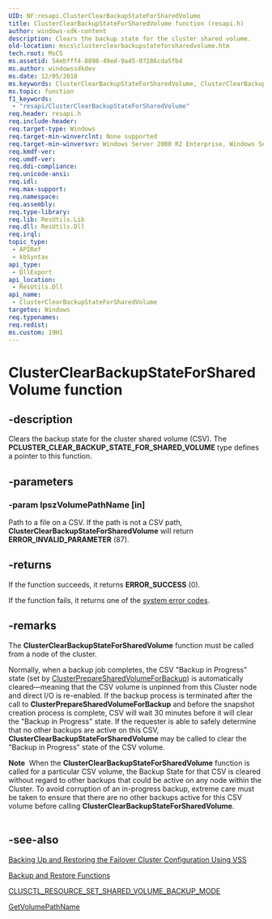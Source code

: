 ```yaml
---
UID: NF:resapi.ClusterClearBackupStateForSharedVolume
title: ClusterClearBackupStateForSharedVolume function (resapi.h)
author: windows-sdk-content
description: Clears the backup state for the cluster shared volume.
old-location: mscs\clusterclearbackupstateforsharedvolume.htm
tech.root: MsCS
ms.assetid: 54ebfff4-8898-49ed-9a45-07286cda5fb4
ms.author: windowssdkdev
ms.date: 12/05/2018
ms.keywords: ClusterClearBackupStateForSharedVolume, ClusterClearBackupStateForSharedVolume function [Failover Cluster], PCLUSTER_CLEAR_BACKUP_STATE_FOR_SHARED_VOLUME, PCLUSTER_CLEAR_BACKUP_STATE_FOR_SHARED_VOLUME function [Failover Cluster], mscs.clusterclearbackupstateforsharedvolume, resapi/ClusterClearBackupStateForSharedVolume, resapi/PCLUSTER_CLEAR_BACKUP_STATE_FOR_SHARED_VOLUME
ms.topic: function
f1_keywords: 
 - "resapi/ClusterClearBackupStateForSharedVolume"
req.header: resapi.h
req.include-header: 
req.target-type: Windows
req.target-min-winverclnt: None supported
req.target-min-winversvr: Windows Server 2008 R2 Enterprise, Windows Server 2008 R2 Datacenter
req.kmdf-ver: 
req.umdf-ver: 
req.ddi-compliance: 
req.unicode-ansi: 
req.idl: 
req.max-support: 
req.namespace: 
req.assembly: 
req.type-library: 
req.lib: ResUtils.Lib
req.dll: ResUtils.Dll
req.irql: 
topic_type:
 - APIRef
 - kbSyntax
api_type:
 - DllExport
api_location:
 - ResUtils.Dll
api_name:
 - ClusterClearBackupStateForSharedVolume
targetos: Windows
req.typenames: 
req.redist: 
ms.custom: 19H1
---
```


# ClusterClearBackupStateForSharedVolume function


## -description


Clears the backup state for the cluster shared volume (CSV). The <b>PCLUSTER_CLEAR_BACKUP_STATE_FOR_SHARED_VOLUME</b> type defines a pointer to this function.


## -parameters




### -param lpszVolumePathName [in]

Path to a file on a CSV. If the path is not a CSV path, 
      <b>ClusterClearBackupStateForSharedVolume</b> 
      will return <b>ERROR_INVALID_PARAMETER</b> (87).


## -returns



If the function succeeds, it returns <b>ERROR_SUCCESS</b> (0).

If the function fails, it returns one of the 
       <a href="https://docs.microsoft.com/windows/desktop/Debug/system-error-codes">system error codes</a>.




## -remarks



The 
    <b>ClusterClearBackupStateForSharedVolume</b> 
    function must be called from a node of the cluster.

Normally, when a backup job completes, the CSV "Backup in Progress" state (set by 
    <a href="https://docs.microsoft.com/windows/desktop/api/resapi/nf-resapi-clusterpreparesharedvolumeforbackup">ClusterPrepareSharedVolumeForBackup</a>) 
    is automatically cleared—meaning that the CSV volume is unpinned from this Cluster node and 
    direct I/O is re-enabled. If the backup process is terminated after the call to 
    <b>ClusterPrepareSharedVolumeForBackup</b> 
    and before the snapshot creation process is complete, CSV will wait 30 minutes before it will clear the 
    "Backup in Progress" state. If the requester is able to safely determine that no other backups 
    are active on this CSV, 
    <b>ClusterClearBackupStateForSharedVolume</b> 
    may be called to clear the "Backup in Progress" state of the CSV volume.

<div class="alert"><b>Note</b>  When the 
     <b>ClusterClearBackupStateForSharedVolume</b> 
     function is called for a particular CSV volume, the Backup State for that CSV is cleared without regard to other 
     backups that could be active on any node within the Cluster. To avoid corruption of an in-progress backup, 
     extreme care must be taken to ensure that there are no other backups active for this CSV volume before 
     calling 
     <b>ClusterClearBackupStateForSharedVolume</b>.</div>
<div> </div>



## -see-also




<a href="https://docs.microsoft.com/previous-versions/windows/desktop/mscs/backing-up-and-restoring-the-failover-cluster-configuration-using-vss">Backing Up and Restoring the Failover Cluster Configuration Using VSS</a>



<a href="https://docs.microsoft.com/previous-versions/windows/desktop/mscs/backup-and-restore-functions">Backup and Restore Functions</a>



<a href="https://docs.microsoft.com/previous-versions/windows/desktop/mscs/clusctl-resource-set-shared-volume-backup-mode">CLUSCTL_RESOURCE_SET_SHARED_VOLUME_BACKUP_MODE</a>



<a href="https://docs.microsoft.com/windows/desktop/api/fileapi/nf-fileapi-getvolumepathnamew">GetVolumePathName</a>
 

 

